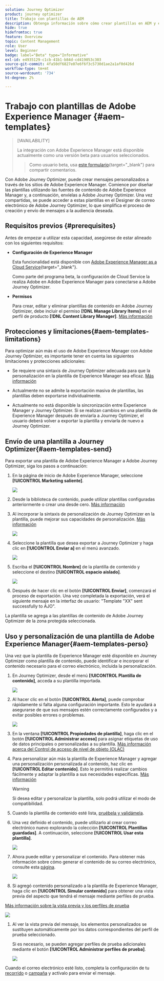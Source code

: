 ```yaml
---
solution: Journey Optimizer
product: journey optimizer
title: Trabajo con plantillas de AEM
description: Obtenga información sobre cómo crear plantillas en AEM y exportarlas a Journey Optimizer
hide: true
hidefromtoc: true
feature: Overview
topic: Content Management
role: User
level: Beginner
badge: label="Beta" type="Informative"
exl-id: e4935129-c1cb-41b1-b84d-cd419053c303
source-git-commit: 4fa50df6827e07e6f6f3c5730d1ae2a1af0d426d
workflow-type: tm+mt
source-wordcount: '734'
ht-degree: 2%

---
```


# Trabajo con plantillas de Adobe Experience Manager {#aem-templates}

>[!AVAILABILITY]
>
>La integración con Adobe Experience Manager está disponible actualmente como una versión beta para usuarios seleccionados.
>> Como usuario beta, usa [este formulario](https://forms.office.com/pages/responsepage.aspx?id=Wht7-jR7h0OUrtLBeN7O4Wf0cbVTQ3tCpW_unE-w8-JUN1FaNlAzNkhPSUdaSkJXVFRCNTRJNVRFSy4u){target="_blank"} para compartir comentarios.

Con Adobe Journey Optimizer, puede crear mensajes personalizados a través de los sitios de Adobe Experience Manager. Comience por diseñar las plantillas utilizando las fuentes de contenido de Adobe Experience Manager y, a continuación, envíelas a Adobe Journey Optimizer. Una vez compartidas, se puede acceder a estas plantillas en el Designer de correo electrónico de Adobe Journey Optimizer, lo que simplifica el proceso de creación y envío de mensajes a la audiencia deseada.

## Requisitos previos {#prerequisites}

Antes de empezar a utilizar esta capacidad, asegúrese de estar alineado con los siguientes requisitos:

* **Configuración de Experience Manager**

  Esta funcionalidad está disponible con [Adobe Experience Manager as a Cloud Service](https://experienceleague.adobe.com/docs/experience-manager-cloud-service/content/overview/introduction.html?lang=es){target="_blank"}.

  Como parte del programa beta, la configuración de Cloud Service la realiza Adobe en Adobe Experience Manager para conectarse a Adobe Journey Optimizer.

* **Permisos**

  Para crear, editar y eliminar plantillas de contenido en Adobe Journey Optimizer, debe incluir el permiso **[!DNL Manage Library Items]** en el perfil de producto **[!DNL Content Library Manager]**. [Más información](../administration/ootb-product-profiles.md#content-library-manager)

## Protecciones y limitaciones{#aem-templates-limitations}

Para optimizar aún más el uso de Adobe Experience Manager con Adobe Journey Optimizer, es importante tener en cuenta las siguientes limitaciones y protecciones adicionales:

* Se requiere una sintaxis de Journey Optimizer adecuada para que la personalización en la plantilla de Experience Manager sea eficaz. [Más información](../personalization/personalization-syntax.md)

* Actualmente no se admite la exportación masiva de plantillas, las plantillas deben exportarse individualmente.

* Actualmente no está disponible la sincronización entre Experience Manager y Journey Optimizer. Si se realizan cambios en una plantilla de Experience Manager después de enviarla a Journey Optimizer, el usuario deberá volver a exportar la plantilla y enviarla de nuevo a Journey Optimizer.

## Envío de una plantilla a Journey Optimizer{#aem-templates-send}

Para exportar una plantilla de Adobe Experience Manager a Adobe Journey Optimizer, siga los pasos a continuación:

1. En la página de inicio de Adobe Experience Manager, seleccione **[!UICONTROL Marketing saliente]**.

   ![](assets/aem-outbound-menu.png)

1. Desde la biblioteca de contenido, puede utilizar plantillas configuradas anteriormente o crear una desde cero. [Más información](https://experienceleague.adobe.com/docs/experience-manager-65/authoring/authoring/managing-pages.html#creating-a-new-page)

1. Al incorporar la sintaxis de personalización de Journey Optimizer en la plantilla, puede mejorar sus capacidades de personalización. [Más información](../personalization/personalization-syntax.md)

   ![](assets/aem_ajo_4.png)

1. Seleccione la plantilla que desea exportar a Journey Optimizer y haga clic en **[!UICONTROL Enviar a]** en el menú avanzado.

   ![](assets/aem-advanced-menu.png)

1. Escriba el **[!UICONTROL Nombre]** de la plantilla de contenido y seleccione el destino **[!UICONTROL espacio aislado]**.

   ![](assets/aem-send-template-settings.png)

1. Después de hacer clic en el botón **[!UICONTROL Enviar]**, comenzará el proceso de exportación. Una vez completada la exportación, verá el siguiente mensaje en la interfaz de usuario: &quot;Template &quot;XX&quot; sent successfully to AJO&quot;.

La plantilla se agrega a las plantillas de contenido de Adobe Journey Optimizer de la zona protegida seleccionada.

## Uso y personalización de una plantilla de Adobe Experience Manager{#aem-templates-perso}

Una vez que la plantilla de Experience Manager esté disponible en Journey Optimizer como plantilla de contenido, puede identificar e incorporar el contenido necesario para el correo electrónico, incluida la personalización.

1. En Journey Optimizer, desde el menú **[!UICONTROL Plantilla de contenido]**, acceda a su plantilla importada.

   ![](assets/aem_ajo_1.png)

1. Al hacer clic en el botón **[!UICONTROL Alerta]**, puede comprobar rápidamente si falta alguna configuración importante. Esto le ayudará a asegurarse de que sus mensajes estén correctamente configurados y a evitar posibles errores o problemas.

   ![](assets/aem_ajo_2.png)

1. En la ventana **[!UICONTROL Propiedades de plantilla]**, haga clic en el botón **[!UICONTROL Administrar acceso]** para asignar etiquetas de uso de datos principales o personalizadas a su plantilla. [Más información acerca del Control de acceso de nivel de objeto (OLAC)](../administration/object-based-access.md)

1. Para personalizar aún más la plantilla de Experience Manager y agregar una personalización personalizada al contenido, haz clic en **[!UICONTROL Editar contenido]**. Esto le permitirá realizar cambios fácilmente y adaptar la plantilla a sus necesidades específicas. [Más información](../email/get-started-email-design.md)

   >[!WARNING]
   >
   > Si desea editar y personalizar la plantilla, solo podrá utilizar el modo de compatibilidad.

1. Cuando la plantilla de contenido esté lista, [pruébela y validámela](../content-management/content-templates.md#test-template).

1. Una vez definido el contenido, puede utilizarlo al crear correo electrónico nuevo explorando la colección **[!UICONTROL Plantillas guardadas]**. A continuación, seleccione **[!UICONTROL Usar esta plantilla]**.

   ![](assets/aem_ajo_3.png)

1. Ahora puede editar y personalizar el contenido. Para obtener más información sobre cómo generar el contenido de su correo electrónico, consulte esta [página](../email/content-from-scratch.md).

   ![](assets/aem_ajo_5.png)

1. Si agregó contenido personalizado a la plantilla de Experience Manager, haga clic en **[!UICONTROL Simular contenido]** para obtener una vista previa del aspecto que tendrá el mensaje mediante perfiles de prueba.

[Más información sobre la vista previa y los perfiles de prueba](../content-management/preview-test.md)

   ![](assets/aem_ajo_6.png)

1. Al ver la vista previa del mensaje, los elementos personalizados se sustituyen automáticamente por los datos correspondientes del perfil de prueba seleccionado.

   Si es necesario, se pueden agregar perfiles de prueba adicionales mediante el botón **[!UICONTROL Administrar perfiles de prueba]**.

   ![](assets/aem_ajo_7.png)

Cuando el correo electrónico esté listo, completa la configuración de tu [recorrido](../building-journeys/journey-gs.md) o [campaña](../campaigns/create-campaign.md) y actívalo para enviar el mensaje.
